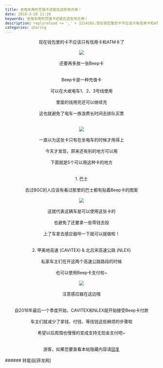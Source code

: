```yaml
---
title: 坐电车用的充值卡还能在这些地方用！
date: 2018-3-28 11:19
keywords: 坐电车用的充值卡还能在这些地方用！
description: replyreload += ',' + 1214265;现在钱包里的卡不应该只有信用卡和ATM卡了还要再多放一张Beep卡Beep卡是一种充值卡可以在大岷电车1、2、3号线使用里面的钱用完还可以继续充这也就避免了电车一族浪费长时间去排队买票一直以为这张卡只有在坐电车的时候才用得上今天才发现，原来还有别的地方可以用下面就是5个可以用这种卡的地方1. 巴士去过BGC的人应该有看过那里的巴士都有贴着Beep卡的图案这就代表这辆车是可以使用这张卡的也避免了还要拿一些零钱去投上了车拿去感应器哔一下就可以就做啦！2. 甲美地高速 (CAVITEX) & 北吕宋高速公路 (NLEX)私家车主们在开这两个高速公路路段的时候也可以使用Beep卡支付啦~注意感应器在这边哦自2016年最后一个季度开始，CAVITEX和NLEX就开始接受Beep卡付款车主们就减少了拿钱、付钱、等找钱这些麻烦的步骤啦希望以后周围也慢慢的变成支持无现金支付吧~游客，如果您要查看本帖隐藏内容请回复
categories: sharing
---
```

<td class="t_f" id="postmessage_1214265">

<script type="59da0c43cb0644a32fc0f2f2-text/javascript">replyreload += ',' + 1214265;</script><div align="center">现在钱包里的卡不应该只有信用卡和ATM卡了</div><br/>
<div align="center">

<img aid="796791" data-cf-modified-59da0c43cb0644a32fc0f2f2-="" file="data/attachment/forum/201803/28/104405ic4qc954fam4iov5.jpg.thumb.jpg" id="aimg_796791" inpost="1" onclick="" onmouseover="" src="http://www.flw.ph/data/attachment/forum/201803/28/104405ic4qc954fam4iov5.jpg" style="cursor:pointer" zoomfile="data/attachment/forum/201803/28/104405ic4qc954fam4iov5.jpg"/>


</div><br/>
<div align="center">还要再多放一张Beep卡</div><br/>
<br/>
<div align="center">Beep卡是一种充值卡</div><br/>
<div align="center">可以在大岷电车1、2、3号线使用</div><br/>
<div align="center">里面的钱用完还可以继续充</div><br/>
<div align="center">这也就避免了电车一族浪费长时间去排队买票</div><br/>
<br/>
<div align="center">

<img aid="796830" data-cf-modified-59da0c43cb0644a32fc0f2f2-="" file="data/attachment/forum/201803/28/111839zmatcchhhwhhmzsc.jpg.thumb.jpg" id="aimg_796830" inpost="1" onclick="" onmouseover="" src="http://www.flw.ph/data/attachment/forum/201803/28/111839zmatcchhhwhhmzsc.jpg" style="cursor:pointer" zoomfile="data/attachment/forum/201803/28/111839zmatcchhhwhhmzsc.jpg"/>


</div><br/>
<div align="center">一直以为这张卡只有在坐电车的时候才用得上</div><br/>
<div align="center">今天才发现，原来还有别的地方可以用</div><br/>
<div align="center">下面就是5个可以用这种卡的地方</div><br/>
<br/>
<div align="center">1. 巴士</div><br/>
<div align="center">去过BGC的人应该有看过那里的巴士都有贴着Beep卡的图案</div><br/>
<div align="center">

<img aid="796808" data-cf-modified-59da0c43cb0644a32fc0f2f2-="" file="data/attachment/forum/201803/28/105138caf2rjecs12hepv1.png.thumb.jpg" id="aimg_796808" inpost="1" onclick="" onmouseover="" src="http://www.flw.ph/data/attachment/forum/201803/28/105138caf2rjecs12hepv1.png" style="cursor:pointer" zoomfile="data/attachment/forum/201803/28/105138caf2rjecs12hepv1.png"/>


</div><br/>
<div align="center">这就代表这辆车是可以使用这张卡的</div><br/>
<div align="center">也避免了还要拿一些零钱去投</div><br/>
<div align="center">上了车拿去感应器哔一下就可以就做啦！</div><br/>
<br/>
<div align="center">2. 甲美地高速 (CAVITEX) &amp; 北吕宋高速公路 (NLEX)</div><br/>
<div align="center">私家车主们在开这两个高速公路路段的时候</div><br/>
<div align="center">也可以使用Beep卡支付啦~</div><br/>
<div align="center">

<img aid="796814" data-cf-modified-59da0c43cb0644a32fc0f2f2-="" file="data/attachment/forum/201803/28/105807uxdx0axnxkaea02t.jpg.thumb.jpg" id="aimg_796814" inpost="1" onclick="" onmouseover="" src="http://www.flw.ph/data/attachment/forum/201803/28/105807uxdx0axnxkaea02t.jpg" style="cursor:pointer" zoomfile="data/attachment/forum/201803/28/105807uxdx0axnxkaea02t.jpg"/>


</div><br/>
<div align="center">注意感应器在这边哦</div><br/>
<br/>
<div align="center">自2016年最后一个季度开始，CAVITEX和NLEX就开始接受Beep卡付款</div><br/>
<div align="center">车主们就减少了拿钱、付钱、等找钱这些麻烦的步骤啦</div><br/>
<div align="center">希望以后周围也慢慢的变成支持无现金支付吧~</div><br/>
<br/>
<div align="center"><div class="locked">游客，如果您要查看本帖隐藏内容请<a data-cf-modified-59da0c43cb0644a32fc0f2f2-="" href="forum.php?mod=post&amp;action=reply&amp;fid=47&amp;tid=360268" onclick="if (!window.__cfRLUnblockHandlers) return false; showWindow('reply', this.href)">回复</a></div></div><br/>
</td>
###### 转载自[菲龙网]